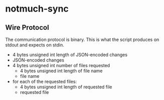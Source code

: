# notmuch-sync

## Wire Protocol

The communication protocol is binary. This is what the script produces on stdout and expects on stdin.

- 4 bytes unsigned int length of JSON-encoded changes
- JSON-encoded changes
- 4 bytes unsigned int number of files requested
    - 4 bytes unsigned int length of file name
    - file name
- for each of the requested files:
    - 4 bytes unsigned int length of requested file
    - requested file

